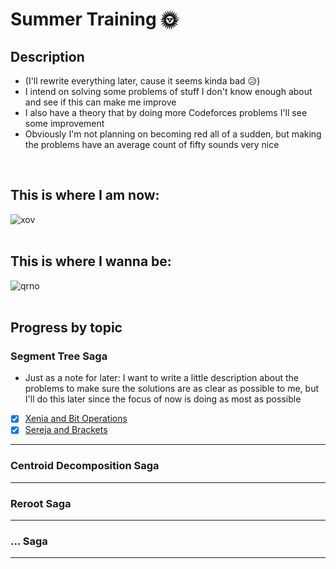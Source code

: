 # Summer Training 🌞

## Description
- (I'll rewrite everything later, cause it seems kinda bad 😥)
- I intend on solving some problems of stuff I don't know enough about and see if this can make me improve
- I also have a theory that by doing more Codeforces problems I'll see some improvement
- Obviously I'm not planning on becoming red all of a sudden, but making the problems have an average count of fifty sounds very nice
<br>

## **This is where I am now:**
![xov](https://github.com/ricaxov/xov/assets/103327245/26434b44-72b2-42b0-bc7b-3cbd052040be)
<br><br>

## **This is where I wanna be:**
![qrno](https://github.com/ricaxov/xov/assets/103327245/4e97f3e3-cc88-41c6-a471-988d824d8778)
<br><br>

## Progress by topic

### Segment Tree Saga
- Just as a note for later: I want to write a little description about the problems to make sure the solutions are as clear as possible to me, but I'll do this later since the focus of now is doing as most as possible
  
- [X] [Xenia and Bit Operations](https://codeforces.com/contest/339/problem/D)
- [X] [Sereja and Brackets](https://codeforces.com/contest/380/problem/C)
---

### Centroid Decomposition Saga
---

### Reroot Saga
---

### ... Saga
---
